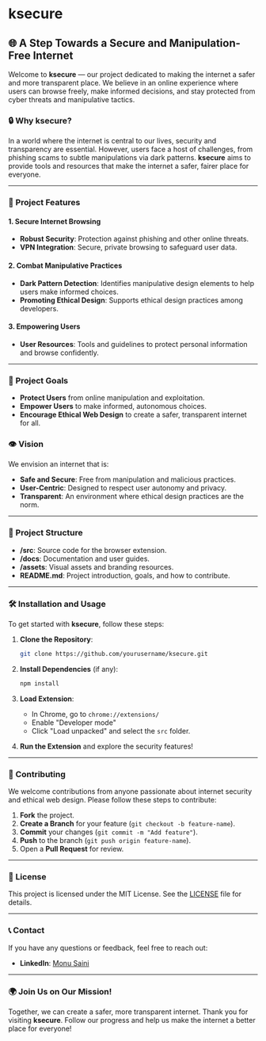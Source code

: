 # ksecure

## 🌐 A Step Towards a Secure and Manipulation-Free Internet

Welcome to **ksecure** — our project dedicated to making the internet a safer and more transparent place. We believe in an online experience where users can browse freely, make informed decisions, and stay protected from cyber threats and manipulative tactics. 

### 🔒 Why ksecure?

In a world where the internet is central to our lives, security and transparency are essential. However, users face a host of challenges, from phishing scams to subtle manipulations via dark patterns. **ksecure** aims to provide tools and resources that make the internet a safer, fairer place for everyone.

---

### 🚀 Project Features

#### 1. **Secure Internet Browsing**
   - **Robust Security**: Protection against phishing and other online threats.
   - **VPN Integration**: Secure, private browsing to safeguard user data.

#### 2. **Combat Manipulative Practices**
   - **Dark Pattern Detection**: Identifies manipulative design elements to help users make informed choices.
   - **Promoting Ethical Design**: Supports ethical design practices among developers.

#### 3. **Empowering Users**
   - **User Resources**: Tools and guidelines to protect personal information and browse confidently.

---

### 🎯 Project Goals

- **Protect Users** from online manipulation and exploitation.
- **Empower Users** to make informed, autonomous choices.
- **Encourage Ethical Web Design** to create a safer, transparent internet for all.

### 👁️ Vision

We envision an internet that is:
- **Safe and Secure**: Free from manipulation and malicious practices.
- **User-Centric**: Designed to respect user autonomy and privacy.
- **Transparent**: An environment where ethical design practices are the norm.

---

### 📁 Project Structure

- **/src**: Source code for the browser extension.
- **/docs**: Documentation and user guides.
- **/assets**: Visual assets and branding resources.
- **README.md**: Project introduction, goals, and how to contribute.

---

### 🛠️ Installation and Usage

To get started with **ksecure**, follow these steps:

1. **Clone the Repository**:
   ```bash
   git clone https://github.com/yourusername/ksecure.git
   ```
2. **Install Dependencies** (if any):
   ```bash
   npm install
   ```
3. **Load Extension**:
   - In Chrome, go to `chrome://extensions/`
   - Enable "Developer mode"
   - Click "Load unpacked" and select the `src` folder.

4. **Run the Extension** and explore the security features!

---

### 🤝 Contributing

We welcome contributions from anyone passionate about internet security and ethical web design. Please follow these steps to contribute:

1. **Fork** the project.
2. **Create a Branch** for your feature (`git checkout -b feature-name`).
3. **Commit** your changes (`git commit -m "Add feature"`).
4. **Push** to the branch (`git push origin feature-name`).
5. Open a **Pull Request** for review.

---

### 📜 License

This project is licensed under the MIT License. See the [LICENSE](./LICENSE) file for details.

---

### 📞 Contact

If you have any questions or feedback, feel free to reach out:

- **LinkedIn**: [Monu Saini](https://www.linkedin.com/in/monupydev)

---

### 🌍 Join Us on Our Mission!

Together, we can create a safer, more transparent internet. Thank you for visiting **ksecure**. Follow our progress and help us make the internet a better place for everyone!
